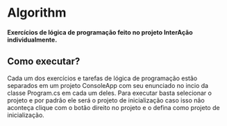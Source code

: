 # Algorithm

#### Exercícios de lógica de programação feito no projeto InterAção individualmente.

## Como executar?
Cada um dos exercícios e tarefas de lógica de programação estão separados em um projeto ConsoleApp com seu enunciado no incio da classe Program.cs em cada um deles.
Para executar basta selecionar o projeto e por padrão ele será o projeto de inicialização caso isso não aconteça clique com o botão direito no projeto e o defina como projeto 
de inicialização.




